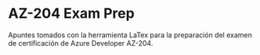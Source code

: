 # AZ-204 Exam Prep 

Apuntes tomados con la herramienta LaTex para la preparación del examen de certificación de Azure Developer AZ-204.
